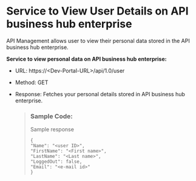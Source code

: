 <!-- loioa49c05ff355f4872b152e1883c1b0a25 -->

# Service to View User Details on API business hub enterprise

API Management allows user to view their personal data stored in the API business hub enterprise.

**Service to view personal data on API business hub enterprise:**

-   URL: https://<Dev-Portal-URL\>/api/1.0/user

-   Method: GET
-   Response: Fetches your personal details stored in API business hub enterprise.

    > ### Sample Code:  
    > Sample response
    > 
    > ```
    > {
    > "Name": "<user ID>",
    > "FirstName": "<First name>",
    > "LastName": "<Last name>",
    > "LoggedOut": false,
    > "Email": "<e-mail id>"
    > }
    > ```


